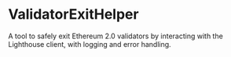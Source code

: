 # ValidatorExitHelper
A tool to safely exit Ethereum 2.0 validators by interacting with the Lighthouse client, with logging and error handling.
